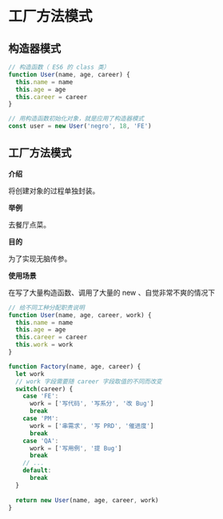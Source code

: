 # 工厂方法模式

## 构造器模式

```js
// 构造函数（ ES6 的 class 类）
function User(name, age, career) {
  this.name = name
  this.age = age
  this.career = career
}

// 用构造函数初始化对象，就是应用了构造器模式
const user = new User('negro', 18, 'FE')
```



## 工厂方法模式

**介绍**

将创建对象的过程单独封装。



**举例**

去餐厅点菜。



**目的**

为了实现无脑传参。



**使用场景**

在写了大量构造函数、调用了大量的 new 、自觉非常不爽的情况下

```js
// 给不同工种分配职责说明
function User(name, age, career, work) {
  this.name = name
  this.age = age
  this.career = career
  this.work = work
}

function Factory(name, age, career) {
  let work
  // work 字段需要随 career 字段取值的不同而改变
  switch(career) {
    case 'FE':
      work = ['写代码', '写系分', '改 Bug']
      break
    case 'PM':
      work = ['串需求', '写 PRD', '催进度']
      break
    case 'QA':
      work = ['写用例', '提 Bug']
      break
    // ...
    default:
      break
  }
  
  return new User(name, age, career, work)
}
```

